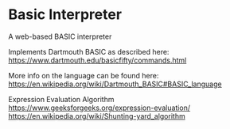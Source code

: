 # Basic Interpreter
A web-based BASIC interpreter

Implements Dartmouth BASIC as described here:
https://www.dartmouth.edu/basicfifty/commands.html

More info on the language can be found here:
https://en.wikipedia.org/wiki/Dartmouth_BASIC#BASIC_language

Expression Evaluation Algorithm
https://www.geeksforgeeks.org/expression-evaluation/
https://en.wikipedia.org/wiki/Shunting-yard_algorithm
